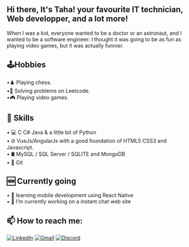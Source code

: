 ## Hi there, It's Taha! your favourite IT technician, Web developper, and a lot more!

When I was a kid, everyone wanted to be a doctor or an astronaut, and I wanted to be a software engineer:
I thought it was going to be as fun as playing video games, but it was actually funnier.

## 🕹️Hobbies
  •♟️ Playing chess. <br>
  •🧩 Solving problems on Leetcode. <br>
  •🎮 Playing video games. <br>

## 🎯 Skills
  •	💻 C C# Java & a little bit of Python <br>
  •	🌐 VueJs/AngularJs with a good foundation of HTML5 CSS3 and Javascript. <br>
  •	🛢️ MySQL / SQL Server / SQLITE and MongoDB <br>
  •	🐙 Git <br>

## 🆕 Currently going
  •	🌱 learning mobile development using React Native <br>
  •	🔭 I’m currently working on a instant chat web site <br>




## 📫 How to reach me: 
[![LinkedIn](https://img.shields.io/badge/LinkedIn-Taha%20Hamrouni-blue)](www.linkedin.com/in/tahahamrouni) [![Gmail](https://img.shields.io/badge/Gmail-tahah680@gmail.com-red)](mailto:tahah680@gmail.com) [![Discord](https://img.shields.io/badge/Discord-drunkshadows-purple)](https://discord.com)
